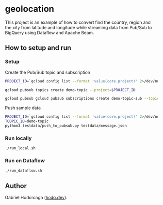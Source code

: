 # geolocation

This project is an example of how to convert find the country, region and the city from latitude and longitude
while streaming data from Pub/Sub to BigQuery using Dataflow and Apache Beam.

## How to setup and run

### Setup 

Create the Pub/Sub topic and subscription 

```bash
PROJECT_ID=`gcloud config list --format 'value(core.project)' 2>/dev/null`

gcloud pubsub topics create demo-topic --project=$PROJECT_ID

gcloud pubsub gcloud pubsub subscriptions create demo-topic-sub --topic=demo-topic --project=$PROJECT_ID
```

Push sample data

```bash
PROJECT_ID=`gcloud config list --format 'value(core.project)' 2>/dev/null`
TODPIC_ID=demo-topic
python3 testdata/push_to_pubsub.py testdata/message.json
```

### Run locally

```bash
./run_local.sh 
```

### Run on Dataflow

```bash
./run_dataflow.sh
```

## Author

Gabriel Hodoroaga ([hodo.dev](https://hodo.dev)).
